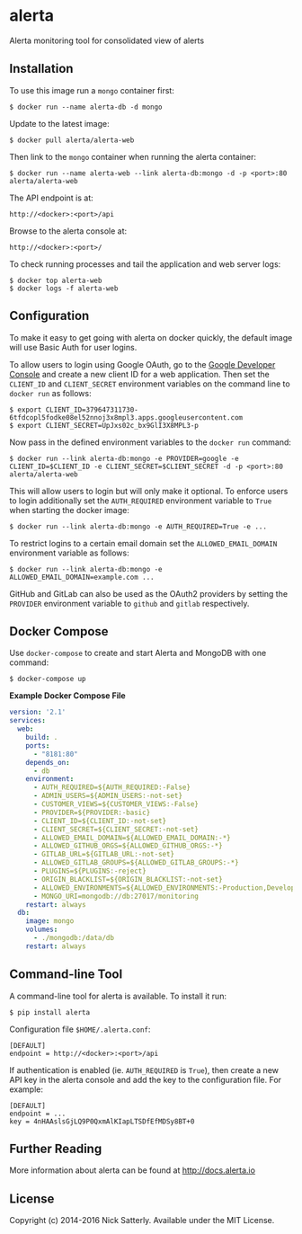 
alerta
======

Alerta monitoring tool for consolidated view of alerts

Installation
------------

To use this image run a `mongo` container first:

    $ docker run --name alerta-db -d mongo

Update to the latest image:

    $ docker pull alerta/alerta-web

Then link to the `mongo` container when running the alerta container:

    $ docker run --name alerta-web --link alerta-db:mongo -d -p <port>:80 alerta/alerta-web

The API endpoint is at:

    http://<docker>:<port>/api

Browse to the alerta console at:

    http://<docker>:<port>/

To check running processes and tail the application and web server logs:

    $ docker top alerta-web
    $ docker logs -f alerta-web

Configuration
-------------

To make it easy to get going with alerta on docker quickly, the default image
will use Basic Auth for user logins.

To allow users to login using Google OAuth, go to the [Google Developer Console][1]
and create a new client ID for a web application. Then set the `CLIENT_ID`
and `CLIENT_SECRET` environment variables on the command line to `docker run`
as follows:

    $ export CLIENT_ID=379647311730-6tfdcopl5fodke08el52nnoj3x8mpl3.apps.googleusercontent.com
    $ export CLIENT_SECRET=UpJxs02c_bx9GlI3X8MPL3-p

Now pass in the defined environment variables to the `docker run` command:

    $ docker run --link alerta-db:mongo -e PROVIDER=google -e CLIENT_ID=$CLIENT_ID -e CLIENT_SECRET=$CLIENT_SECRET -d -p <port>:80 alerta/alerta-web

This will allow users to login but will only make it optional. To enforce
users to login additionally set the `AUTH_REQUIRED` environment variable to
`True` when starting the docker image:

    $ docker run --link alerta-db:mongo -e AUTH_REQUIRED=True -e ...

To restrict logins to a certain email domain set the `ALLOWED_EMAIL_DOMAIN`
environment variable as follows:

    $ docker run --link alerta-db:mongo -e ALLOWED_EMAIL_DOMAIN=example.com ...

GitHub and GitLab can also be used as the OAuth2 providers by setting the
`PROVIDER` environment variable to `github` and `gitlab` respectively.

Docker Compose
--------------

Use `docker-compose` to create and start Alerta and MongoDB with
one command:

    $ docker-compose up

**Example Docker Compose File**

```yaml
version: '2.1'
services:
  web:
    build: .
    ports:
      - "8181:80"
    depends_on:
      - db
    environment:
      - AUTH_REQUIRED=${AUTH_REQUIRED:-False}
      - ADMIN_USERS=${ADMIN_USERS:-not-set}
      - CUSTOMER_VIEWS=${CUSTOMER_VIEWS:-False}
      - PROVIDER=${PROVIDER:-basic}
      - CLIENT_ID=${CLIENT_ID:-not-set}
      - CLIENT_SECRET=${CLIENT_SECRET:-not-set}
      - ALLOWED_EMAIL_DOMAIN=${ALLOWED_EMAIL_DOMAIN:-*}
      - ALLOWED_GITHUB_ORGS=${ALLOWED_GITHUB_ORGS:-*}
      - GITLAB_URL=${GITLAB_URL:-not-set}
      - ALLOWED_GITLAB_GROUPS=${ALLOWED_GITLAB_GROUPS:-*}
      - PLUGINS=${PLUGINS:-reject}
      - ORIGIN_BLACKLIST=${ORIGIN_BLACKLIST:-not-set}
      - ALLOWED_ENVIRONMENTS=${ALLOWED_ENVIRONMENTS:-Production,Development}
      - MONGO_URI=mongodb://db:27017/monitoring
    restart: always
  db:
    image: mongo
    volumes:
      - ./mongodb:/data/db
    restart: always
```

Command-line Tool
-----------------

A command-line tool for alerta is available. To install it run:

    $ pip install alerta

Configuration file `$HOME/.alerta.conf`:

    [DEFAULT]
    endpoint = http://<docker>:<port>/api

If authentication is enabled (ie. `AUTH_REQUIRED` is `True`), then create
a new API key in the alerta console and add the key to the configuration
file. For example:

    [DEFAULT]
    endpoint = ...
    key = 4nHAAslsGjLQ9P0QxmAlKIapLTSDfEfMDSy8BT+0

Further Reading
---------------

More information about alerta can be found at http://docs.alerta.io

License
-------

Copyright (c) 2014-2016 Nick Satterly. Available under the MIT License.

[1]: <https://console.developers.google.com> "Google Developer Console"
